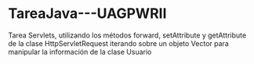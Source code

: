 TareaJava---UAGPWRII
====================

Tarea Servlets, utilizando los métodos forward, setAttribute y getAttribute de la clase HttpServletRequest iterando sobre un objeto Vector para manipular la información de la clase Usuario
